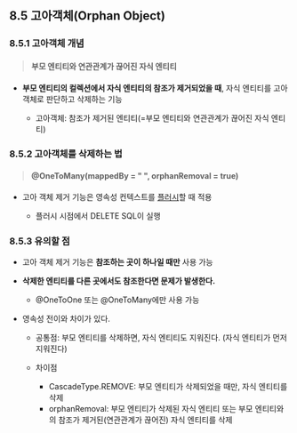 ## 8.5 고아객체(Orphan Object)
### 8.5.1 고아객체 개념

> #### 부모 엔티티와 연관관계가 끊어진 자식 엔티티

- **부모 엔티티의 컬렉션에서 자식 엔티티의 참조가 제거되었을 때**, 자식 엔티티를 고아 객체로 판단하고 삭제하는 기능

    - 고아객체: 참조가 제거된 엔티티(=부모 엔티티와 연관관계가 끊어진 자식 엔티티)

### 8.5.2 고아객체를 삭제하는 법

> #### @OneToMany(mappedBy = " ", orphanRemoval = true)

- 고아 객체 제거 기능은 영속성 컨텍스트를 [플러시](https://velog.io/@xlddy02/플러시란)할 때 적용

    - 플러시 시점에서 DELETE SQL이 실행

### 8.5.3 유의할 점

- 고아 객체 제거 기능은 **참조하는 곳이 하나일 때만** 사용 가능

- **삭제한 엔티티를 다른 곳에서도 참조한다면 문제가 발생한다.**

    - @OneToOne 또는 @OneToMany에만 사용 가능

- 영속성 전이와 차이가 있다.

    - 공통점: 부모 엔티티를 삭제하면, 자식 엔티티도 지워진다. (자식 엔티티가 먼저 지워진다)

    - 차이점
        - CascadeType.REMOVE: 부모 엔티티가 삭제되었을 때만, 자식 엔티티를 삭제
        - orphanRemoval: 부모 엔티티가 삭제된 자식 엔티티 또는 부모 엔티티와의 참조가 제거된(연관관계가 끊어진) 자식 엔티티를 삭제